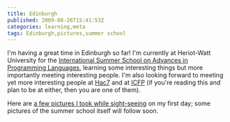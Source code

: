 ```yaml
---
title: Edinburgh
published: 2009-08-26T15:41:53Z
categories: learning,meta
tags: Edinburgh,pictures,summer school
---
```


I'm having a great time in Edinburgh so far!  I'm currently at Heriot-Watt University for the <a href="http://www.macs.hw.ac.uk/~greg/ISS-AiPL/">International Summer School on Advances in Programming Languages</a>, learning some interesting things but more importantly meeting interesting people.  I'm also looking forward to meeting yet more interesting people at <a href="http://www.haskell.org/haskellwiki/Hac7">Hac7</a> and at <a href="http://www.cs.nott.ac.uk/~gmh/icfp09.html">ICFP</a> (if you're reading this and plan to be at either, then you are one of them).

Here are <a href="http://yorgeys.smugmug.com/Travel/Edinburgh-2009/">a few pictures I took while sight-seeing</a> on my first day; some pictures of the summer school itself will follow soon.

